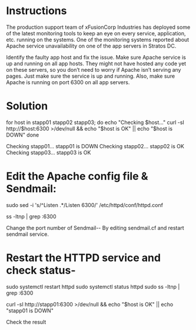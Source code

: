 # Instructions

The production support team of xFusionCorp Industries has deployed some of the latest monitoring tools to keep an eye on every service, application, etc. running on the systems. One of the monitoring systems reported about Apache service unavailability on one of the app servers in Stratos DC.

Identify the faulty app host and fix the issue. Make sure Apache service is up and running on all app hosts. They might not have hosted any code yet on these servers, so you don’t need to worry if Apache isn’t serving any pages. Just make sure the service is up and running. Also, make sure Apache is running on port 6300 on all app servers.
# Solution
for host in stapp01 stapp02 stapp03; do
  echo "Checking $host..."
  curl -sI http://$host:6300 >/dev/null && echo "$host is OK" || echo "$host is DOWN" 
done

Checking stapp01...
stapp01 is DOWN
Checking stapp02...
stapp02 is OK
Checking stapp03...
stapp03 is OK

# Edit the Apache config file & Sendmail:

sudo sed -i 's/^Listen .*/Listen 6300/' /etc/httpd/conf/httpd.conf

ss -ltnp | grep :6300

Change the port number of Sendmail-- By editing sendmail.cf and restart sendmail service. 

# Restart the HTTPD service and check status-

sudo systemctl restart httpd
sudo systemctl status httpd
sudo ss -ltnp | grep :6300

curl -sI http://stapp01:6300 >/dev/null && echo "$host is OK" || echo "stapp01 is DOWN"

Check the result 
